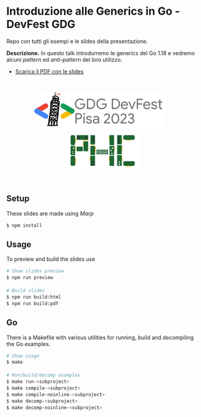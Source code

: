 
# Introduzione alle Generics in Go - DevFest GDG

Repo con tutti gli esempi e le slides della presentazione.

**Descrizione.** In questo talk introdurremo le generics del Go 1.18 e vedremo alcuni _pattern_ ed _anti-pattern_ del loro utilizzo. 

- [Scarica il PDF con le slides](https://github.com/aziis98/talk-intro-go-generics/raw/build/slides.pdf)

&nbsp;

<div align="center">
<img src="/assets/devfest-logo.png" height="100" />
&nbsp; &nbsp;
<img src="/assets/logo-circuit-board.svg" height="100" />
</div>

&nbsp;

## Setup

These slides are made using _Marp_

```bash
$ npm install
```

## Usage

To preview and build the slides use

```bash
# Show slides preview
$ npm run preview

# Build slides
$ npm run build:html
$ npm run build:pdf
```

## Go

There is a Makefile with various utilities for running, build and decompiling the Go examples. 

```bash
# Show usage
$ make

# Run/build/decomp examples
$ make run-<subproject> 
$ make compile-<subproject> 
$ make compile-noinline-<subproject> 
$ make decomp-<subproject> 
$ make decomp-noinline-<subproject> 
```

